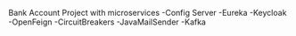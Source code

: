 Bank Account Project with microservices
-Config Server
-Eureka
-Keycloak
-OpenFeign
-CircuitBreakers
-JavaMailSender
-Kafka


